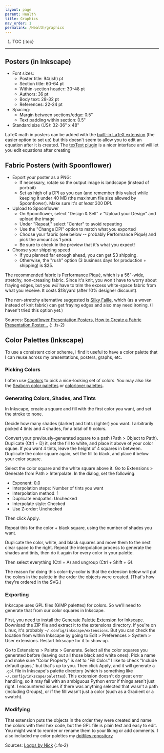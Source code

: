 ```yaml
---
layout: page
parent: Health
title: Graphics
nav_order: 1
permalink: /Health/graphics
---
```


1. TOC
{:toc}

---

## Posters (in Inkscape)

- Font sizes:
  - Poster title: 94(ish) pt
  - Section title: 60-64 pt
  - Within-section header: 30-48 pt
  - Authors: 36 pt
  - Body text: 28-32 pt
  - References: 22-24 pt
- Spacing:
  - Margin between sections/edge: 0.5"
  - Text padding within section: 0.5"
- Standard size (US): 32-36" x 48"

LaTeX math in posters can be added with the [built-in LaTeX extension](http://wiki.inkscape.org/wiki/index.php/LaTeX#How_to_embed_a_LaTeX_equation_inside_Inkscape) (the easier option to set up) but this doesn't seem to allow you to edit an equation after it is created. The [texText plugin](https://pav.iki.fi/software/textext/index.html) is a nicer interface and will let you edit equations after creating

## Fabric Posters (with Spoonflower)

- Export your poster as a PNG:
  - If necessary, rotate so the output image is landscape (instead of portrait)
  - Set as high of a DPI as you can (and remember this value) while keeping it under 40 MB (the maximum file size allowed by Spoonflower). Make sure it's *at least* 300 DPI.
- Upload to Spoonflower
  - On Spoonflower, select "Design & Sell" > "Upload your Design" and upload the image
  - Under "Repeat," select "Center" to avoid repeating
  - Use the "Change DPI" option to match what you exported
  - Choose your fabric (see below -- probably Performance Piqué) and pick the amount as 1 *yard*.
  - Be sure to check in the preview that it's what you expect!
- Choose your shipping speed
  - If you planned far enough ahead, you can get $3 shipping.
  - Otherwise, the "rush" option (3 business days for production + shipping) is $25.

The recommended fabric is [Performance Piqué](https://www.spoonflower.com/performance_pique), which is a 56"-wide, stretchy, non-creasing fabric. Since it's knit, you won't have to worry about fraying edges, but you *will* have to trim the excess white-space fabric from what you receive. It costs $18/yard (after 10% designer discount).

The non-stretchy alternative suggested is [Silky Faille](https://www.spoonflower.com/silky_faille), which (as a woven instead of knit fabric) can get fraying edges and also may need ironing. (I haven't tried this option yet.)

Sources: [Spoonflower Presentation Posters](https://www.spoonflower.com/presentation-posters), [How to Create a Fabric Presentation Poster...](https://support.spoonflower.com/hc/en-us/articles/204266984-How-to-Create-a-Fabric-Presentation-Poster-from-a-PowerPoint-or-PDF)
{: .fs-2}

## Color Palettes (Inkscape)

To use a consistent color scheme, I find it useful to have a color palette that I can reuse across my presentations, posters, graphs, etc.

### Picking Colors

I often use [Coolors](https://coolors.co/app) to pick a nice-looking set of colors. You may also like the [Seaborn color palettes](https://seaborn.pydata.org/tutorial/color_palettes.html) or [colorlover palettes](https://plot.ly/python/v3/ipython-notebooks/color-scales/).


### Generating Colors, Shades, and Tints

In Inkscape, create a square and fill with the first color you want, and set the stroke to none.

Decide how many shades (darker) and tints (lighter) you want. I arbitrarily picked 4 tints and 4 shades, for a total of 9 colors.

Convert your previously-generated square to a path (Path > Object to Path). Duplicate (Ctrl + D) it, set the fill to white, and place it above of your color squae. If you want 4 tints, leave the height of 4 squares in between. Duplicate the color square again, set the fill to black, and place it below your color square.

Select the color square and the white square above it. Go to Extensions > Generate from Path > Interpolate. In the dialog, set the following:

- Exponent: 0.0
- Interpolation steps: Number of tints you want
- Interpolation method: 1
- Duplicate endpaths: Unchecked
- Interpolate style: Checked
- Use Z-order: Unchecked

Then click Apply.

Repeat this for the color + black square, using the number of shades you want.

Duplicate the color, white, and black squares and move them to the next clear space to the right. Repeat the interpolation process to generate the shades and tints, then do it again for every color in your palette.

Then select everything (Ctrl + A) and ungroup (Ctrl + Shift + G).

The reason for doing this color-by-color is that the extension below will put the colors in the palette in the order the objects were created. (That's how they're ordered in the SVG.)

### Exporting

Inkscape uses GPL files (GIMP palettes) for colors. So we'll need to generate that from our color squares in Inkscape.

First, you need to install the [Generate Palette Extension](https://inkscape.org/~olibia/%E2%98%85generate-palette-extension) for Inkscape. Download the ZIP file and extract it to the extensions directory. If you're on Linux, it's probably `~/.config/inkscape/extensions`. But you can check the location from within Inkscape by going to Edit > Preferences > System > User extensions. Restart Inkscape for it to show up.

Go to Extensions > Palette > Generate. Select all the color squares you generated before (leaving out all those black and white ones). Pick a name and make sure "Color Property" is set to "Fill Color." I like to check "Include default grays," but that's up to you. Then click Apply, and it will generate a `.gpl` file in Inkscape's palette directory (which is something like `~/.config/inkscape/palettes`). This extension doesn't do great error handling, so it may fail with an ambiguous Python error if things aren't just right. I encountered issues if there was anything selected that wasn't a path (including Groups), or if the fill wasn't just a color (such as a Gradient or a swatch).

### Modifying

That extension puts the objects in the order they were created and name the colors with their hex code, but the GPL file is plain text and easy to edit. You might want to reorder or rename them to your liking or add comments. I also included my color palettes my [dotfiles repository](https://github.com/jtebert/dotfiles/tree/master/.config/inkscape/palettes)

Sources: [Logos by Nick](https://logosbynick.com/inkscape-custom-swatches/)
{:.fs-2}